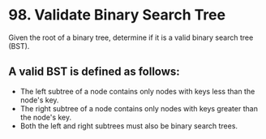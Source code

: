 # 98. Validate Binary Search Tree

Given the root of a binary tree, determine if it is a valid binary search tree (BST).

## A valid BST is defined as follows:
+ The left subtree of a node contains only nodes with keys less than the node's key.
+ The right subtree of a node contains only nodes with keys greater than the node's key.
+ Both the left and right subtrees must also be binary search trees.
